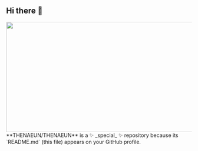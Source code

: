 ## Hi there 👋
<a href="https://www.gitanimals.org/en_US?utm_medium=image&utm_source=THENAEUN&utm_content=farm">
<img
  src="https://render.gitanimals.org/farms/THENAEUN"
  width="600"
  height="300"
/>
</a>
**THENAEUN/THENAEUN** is a ✨ _special_ ✨ repository because its `README.md` (this file) appears on your GitHub profile.

